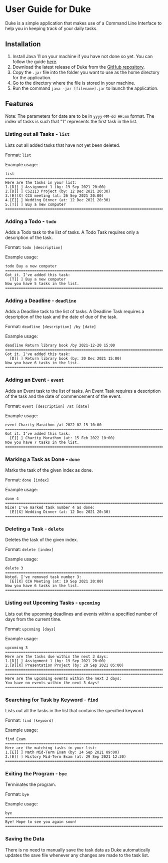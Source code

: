 # User Guide for Duke
Duke is a simple application that makes use of a Command Line Interface to help you in keeping track of your daily tasks.

## Installation
1. Install Java 11 on your machine if you have not done so yet. You can follow the guide [here](https://docs.aws.amazon.com/corretto/latest/corretto-11-ug/what-is-corretto-11.html).
2. Download the latest release of Duke from the [GitHub repository](https://github.com/Roycius/ip).
3. Copy the `.jar` file into the folder you want to use as the home directory for the application.
4. Go to the directory where the file is stored in your machine.
5. Run the command `java -jar [filename].jar` to launch the application.

## Features
Note: The parameters for date are to be in `yyyy-MM-dd HH:mm` format. The index of tasks is such that "1" represents the
first task in the list.

### Listing out all Tasks - `list`

Lists out all added tasks that have not yet been deleted.

Format: `list`

Example usage:
```
list
========================================================================
Here are the tasks in your list:
1.[D][ ] Assignment 1 (by: 19 Sep 2021 20:00)
2.[D][ ] CS2113 Project (by: 12 Dec 2021 20:30)
3.[E][X] CCA meeting (at: 26 Sep 2021 20:00)
4.[E][ ] Wedding Dinner (at: 12 Dec 2021 20:30)
5.[T][ ] Buy a new computer
========================================================================
```

### Adding a Todo - `todo`

Adds a Todo task to the list of tasks. A Todo Task requires only a description of the task.

Format: `todo [description]`

Example usage:
```
todo Buy a new computer
========================================================================
Got it. I've added this task:
  [T][ ] Buy a new computer
Now you have 5 tasks in the list.
========================================================================
```

### Adding a Deadline - `deadline`

Adds a Deadline task to the list of tasks. A Deadline Task requires a description of the task and the date of
due of the task.

Format: `deadline [description] /by [date]`

Example usage:
```
deadline Return library book /by 2021-12-20 15:00
========================================================================
Got it. I've added this task:
  [D][ ] Return library book (by: 20 Dec 2021 15:00)
Now you have 6 tasks in the list.
========================================================================
```

### Adding an Event - `event`

Adds an Event task to the list of tasks. An Event Task requires a description of the task and the date of
commencement of the event.

Format: `event [description] /at [date]`

Example usage:
```
event Charity Marathon /at 2022-02-15 10:00
========================================================================
Got it. I've added this task:
  [E][ ] Charity Marathon (at: 15 Feb 2022 10:00)
Now you have 7 tasks in the list.
========================================================================
```

### Marking a Task as Done - `done`

Marks the task of the given index as done.

Format: `done [index]`

Example usage:
```
done 4
========================================================================
Nice! I've marked task number 4 as done:
  [E][X] Wedding Dinner (at: 12 Dec 2021 20:30)
========================================================================
```

### Deleting a Task - `delete`

Deletes the task of the given index.

Format: `delete [index]`

Example usage:
```
delete 3
========================================================================
Noted. I've removed task number 3:
  [E][X] CCA Meeting (at: 19 Sep 2021 20:00)
Now you have 6 tasks in the list.
========================================================================
```

### Listing out Upcoming Tasks - `upcoming`

Lists out the upcoming deadlines and events within a specified number of days from the current time.

Format: `upcoming [days]`

Example usage:
```
upcoming 3
========================================================================
Here are the tasks due within the next 3 days:
1.[D][ ] Assignment 1 (by: 19 Sep 2021 20:00)
2.[D][X] Presentation Project (by: 20 Sep 2021 05:00)
========================================================================
========================================================================
Here are the upcoming events within the next 3 days:
You have no events within the next 3 days!
========================================================================
```

### Searching for Task by Keyword - `find`

Lists out all the tasks in the list that contains the specified keyword.

Format: `find [keyword]`

Example usage:
```
find Exam
========================================================================
Here are the matching tasks in your list:
1.[E][ ] Math Mid-Term Exam (by: 24 Sep 2021 09:00)
2.[E][ ] History Mid-Term Exam (at: 29 Sep 2021 12:30)
========================================================================
```

### Exiting the Program - `bye`

Terminates the program.

Format: `bye`

Example usage:
```
bye
========================================================================
Bye! Hope to see you again soon!
========================================================================
```

### Saving the Data

There is no need to manually save the task data as Duke automatically updates the save file whenever any changes are
made to the task list.